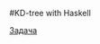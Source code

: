 #KD-tree with Haskell

[Задача](https://drive.google.com/file/d/1zRr1yhRCBmfK523Y4_IuqRFFjbQU3q_o/view?usp=sharing)